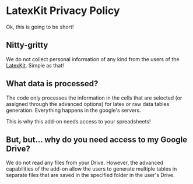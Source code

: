 # LatexKit Privacy Policy
Ok, this is going to be short!

## Nitty-gritty
We do not collect personal information of any kind from the users of the [LatexKit]. Simple as that!

## What data is processed?
The code only processes the information in the cells that are selected (or assigned through the advanced options) for latex or raw data tables generation. Everything happens in the google's servers.

This is why this add-on needs access to your spreadsheets!

## But, but... why do you need access to my Google Drive?
We do not read any files from your Drive. However, the advanced capabilities of the add-on allow the users to generate multiple tables in separate files that are saved in the specified folder in the user's Drive. 

[LatexKit]: https://chrome.google.com/webstore/detail/latexkit/piadpbgaacpbaicjilhfebbfgofomiic
